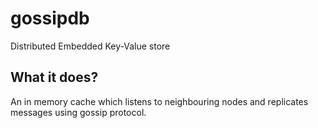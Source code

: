 # gossipdb
Distributed Embedded Key-Value store

## What it does?
An in memory cache which listens to neighbouring nodes and replicates
messages using gossip protocol.
